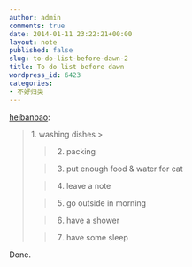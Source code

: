 ```yaml
---
author: admin
comments: true
date: 2014-01-11 23:22:21+00:00
layout: note
published: false
slug: to-do-list-before-dawn-2
title: To do list before dawn
wordpress_id: 6423
categories:
- 不好归类
---
```


[heibanbao](http://wangpei.me/post/72984541122/to-do-list-before-dawn):



<blockquote>  1. washing dishes
> 

>   2. packing
> 

>   3. put enough food & water for cat
> 

>   4. leave a note 
> 

>   5. go outside in morning
> 

>   6. have a shower
> 

>   7. have some sleep
> 
</blockquote>



Done.
